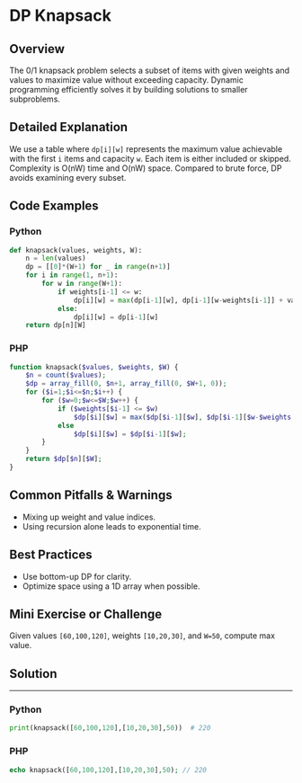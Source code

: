 # DP Knapsack

## Overview
The 0/1 knapsack problem selects a subset of items with given weights and values to maximize value without exceeding capacity. Dynamic programming efficiently solves it by building solutions to smaller subproblems.

## Detailed Explanation
We use a table where `dp[i][w]` represents the maximum value achievable with the first `i` items and capacity `w`. Each item is either included or skipped. Complexity is O(nW) time and O(nW) space. Compared to brute force, DP avoids examining every subset.

## Code Examples
### Python
```python
def knapsack(values, weights, W):
    n = len(values)
    dp = [[0]*(W+1) for _ in range(n+1)]
    for i in range(1, n+1):
        for w in range(W+1):
            if weights[i-1] <= w:
                dp[i][w] = max(dp[i-1][w], dp[i-1][w-weights[i-1]] + values[i-1])
            else:
                dp[i][w] = dp[i-1][w]
    return dp[n][W]
```

### PHP
```php
function knapsack($values, $weights, $W) {
    $n = count($values);
    $dp = array_fill(0, $n+1, array_fill(0, $W+1, 0));
    for ($i=1;$i<=$n;$i++) {
        for ($w=0;$w<=$W;$w++) {
            if ($weights[$i-1] <= $w)
                $dp[$i][$w] = max($dp[$i-1][$w], $dp[$i-1][$w-$weights[$i-1]] + $values[$i-1]);
            else
                $dp[$i][$w] = $dp[$i-1][$w];
        }
    }
    return $dp[$n][$W];
}
```

## Common Pitfalls & Warnings
- Mixing up weight and value indices.
- Using recursion alone leads to exponential time.

## Best Practices
- Use bottom-up DP for clarity.
- Optimize space using a 1D array when possible.

## Mini Exercise or Challenge
Given values `[60,100,120]`, weights `[10,20,30]`, and `W=50`, compute max value.

## Solution
---
### Python
```python
print(knapsack([60,100,120],[10,20,30],50))  # 220
```
### PHP
```php
echo knapsack([60,100,120],[10,20,30],50); // 220
```
